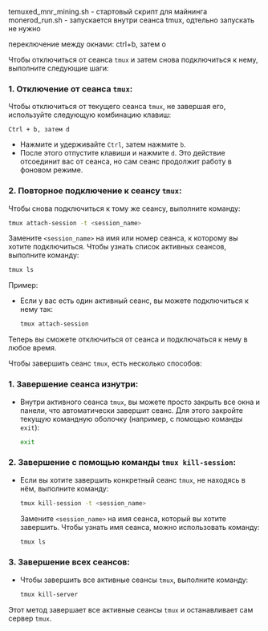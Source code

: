 temuxed_mnr_mining.sh - стартовый скрипт для майнинга
monerod_run.sh - запускается внутри сеанса tmux, одтельно запускать не нужно

переключение между окнами: ctrl+b, затем o

Чтобы отключиться от сеанса `tmux` и затем снова подключиться к нему, выполните следующие шаги:

### 1. **Отключение от сеанса `tmux`:**

Чтобы отключиться от текущего сеанса `tmux`, не завершая его, используйте следующую комбинацию клавиш:

```
Ctrl + b, затем d
```

- Нажмите и удерживайте `Ctrl`, затем нажмите `b`.
- После этого отпустите клавиши и нажмите `d`. Это действие отсоединит вас от сеанса, но сам сеанс продолжит работу в фоновом режиме.

### 2. **Повторное подключение к сеансу `tmux`:**

Чтобы снова подключиться к тому же сеансу, выполните команду:

```bash
tmux attach-session -t <session_name>
```

Замените `<session_name>` на имя или номер сеанса, к которому вы хотите подключиться. Чтобы узнать список активных сеансов, выполните команду:

```bash
tmux ls
```

Пример:

- Если у вас есть один активный сеанс, вы можете подключиться к нему так:
  ```bash
  tmux attach-session
  ```

Теперь вы сможете отключиться от сеанса и подключаться к нему в любое время.

Чтобы завершить сеанс `tmux`, есть несколько способов:

### 1. Завершение сеанса изнутри:
- Внутри активного сеанса `tmux`, вы можете просто закрыть все окна и панели, что автоматически завершит сеанс. Для этого закройте текущую командную оболочку (например, с помощью команды `exit`):
   ```bash
   exit
   ```

### 2. Завершение с помощью команды `tmux kill-session`:
- Если вы хотите завершить конкретный сеанс `tmux`, не находясь в нём, выполните команду:
   ```bash
   tmux kill-session -t <session_name>
   ```
   Замените `<session_name>` на имя сеанса, который вы хотите завершить. Чтобы узнать имя сеанса, можно использовать команду:
   ```bash
   tmux ls
   ```

### 3. Завершение всех сеансов:
- Чтобы завершить все активные сеансы `tmux`, выполните команду:
   ```bash
   tmux kill-server
   ```

Этот метод завершает все активные сеансы `tmux` и останавливает сам сервер `tmux`.
